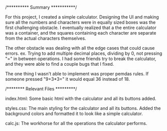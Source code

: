 
/********** Summary ***********/

For this project, I created a simple calculator. Designing the UI and making
sure all the numbers and characters were in equally sized boxes was the first
challenging obstacle. I eventually realized that a the entire calculator was
a container, and the squares containing each character are separate from the
actual characters themselves.

The other obstacle was dealing with all the edge cases that could cause errors.
ex. Trying to add multiple decimal places, dividing by 0, not pressing "="
in between operations. I had some friends try to break the calculator, and they
were able to find a couple bugs that I fixed.

The one thing I wasn't able to implement was proper pemdas rules. If someone
pressed "9+3*3=" it would equal 36 instead of 18.

/******** Relevant Files *********/

index.html: Some basic html with the calculator and all its buttons  added.

styles.css: The main styling for the calculator and all its buttons. Added the
background colors and formatted it to look like a simple calculator.

calc.js: The workhorse for all the operations the calculator performs.